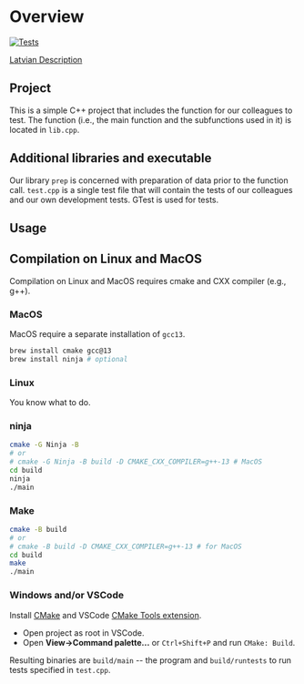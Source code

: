 # Overview

[![Tests](https://github.com/jorenchik/testing-spring-2024/actions/workflows/test.yml/badge.svg)](https://github.com/jorenchik/testing-spring-2024/actions/workflows/test.yml)

[Latvian Description](./README-lv.md)

## Project

This is a simple C++ project that includes the function for our colleagues to
test. The function (i.e., the main function and the subfunctions used in it) is
located in `lib.cpp`.

## Additional libraries and executable

Our library `prep` is concerned with preparation of data prior to the function
call. `test.cpp` is a single test file that will contain the tests of our colleagues
and our own development tests. GTest is used for tests.

## Usage

## Compilation on Linux and MacOS

Compilation on Linux and MacOS requires cmake and CXX compiler (e.g., g++).

### MacOS

MacOS require a separate installation of `gcc13`.

```bash
brew install cmake gcc@13
brew install ninja # optional
```

### Linux

You know what to do.

### ninja

```bash
cmake -G Ninja -B
# or
# cmake -G Ninja -B build -D CMAKE_CXX_COMPILER=g++-13 # MacOS
cd build
ninja
./main
```

### Make

```bash
cmake -B build
# or
# cmake -B build -D CMAKE_CXX_COMPILER=g++-13 # for MacOS
cd build
make
./main
```

### Windows and/or VSCode

Install [CMake](https://cmake.org/download/) and VSCode [CMake Tools extension](https://marketplace.visualstudio.com/items?itemName=ms-vscode.cmake-tools).

- Open project as root in VSCode.
- Open **View->Command palette...** or `Ctrl+Shift+P` and run `CMake: Build`.

Resulting binaries are `build/main` -- the program and `build/runtests` to
run tests specified in `test.cpp`.
